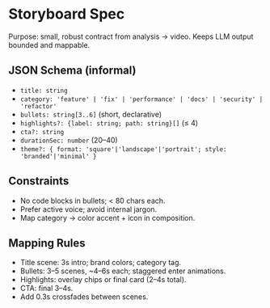 # Storyboard Spec

Purpose: small, robust contract from analysis → video. Keeps LLM output bounded and mappable.

## JSON Schema (informal)
- `title: string`
- `category: 'feature' | 'fix' | 'performance' | 'docs' | 'security' | 'refactor'`
- `bullets: string[3..6]` (short, declarative)
- `highlights?: {label: string; path: string}[]` (≤ 4)
- `cta?: string`
- `durationSec: number` (20–40)
- `theme?: { format: 'square'|'landscape'|'portrait'; style: 'branded'|'minimal' }`

## Constraints
- No code blocks in bullets; < 80 chars each.
- Prefer active voice; avoid internal jargon.
- Map category → color accent + icon in composition.

## Mapping Rules
- Title scene: 3s intro; brand colors; category tag.
- Bullets: 3–5 scenes, ~4–6s each; staggered enter animations.
- Highlights: overlay chips or final card (2–4s total).
- CTA: final 3–4s.
- Add 0.3s crossfades between scenes.
